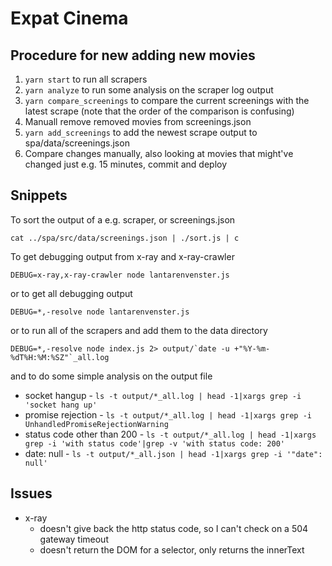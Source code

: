 # Expat Cinema

## Procedure for new adding new movies

1. `yarn start` to run all scrapers
2. `yarn analyze` to run some analysis on the scraper log output
3. `yarn compare_screenings` to compare the current screenings with the latest scrape (note that the order of the comparison is confusing)
4. Manuall remove removed movies from screenings.json
5. `yarn add_screenings` to add the newest scrape output to spa/data/screenings.json
6. Compare changes manually, also looking at movies that might've changed just e.g. 15 minutes, commit and deploy

## Snippets

To sort the output of a e.g. scraper, or screenings.json

```
cat ../spa/src/data/screenings.json | ./sort.js | c
```

To get debugging output from x-ray and x-ray-crawler

```
DEBUG=x-ray,x-ray-crawler node lantarenvenster.js
```

or to get all debugging output

```
DEBUG=*,-resolve node lantarenvenster.js
```

or to run all of the scrapers and add them to the data directory

```
DEBUG=*,-resolve node index.js 2> output/`date -u +"%Y-%m-%dT%H:%M:%SZ"`_all.log
```

and to do some simple analysis on the output file

- socket hangup - `ls -t output/*_all.log | head -1|xargs grep -i 'socket hang up'`
- promise rejection - `ls -t output/*_all.log | head -1|xargs grep -i UnhandledPromiseRejectionWarning`
- status code other than 200 - `ls -t output/*_all.log | head -1|xargs grep -i 'with status code'|grep -v 'with status code: 200'`
- date: null - `ls -t output/*_all.json | head -1|xargs grep -i '"date": null'`

## Issues

- x-ray
  - doesn't give back the http status code, so I can't check on a 504 gateway timeout
  - doesn't return the DOM for a selector, only returns the innerText
